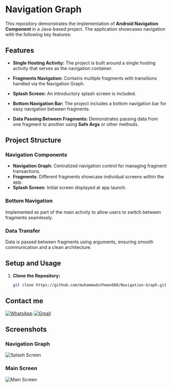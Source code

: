 
# Navigation Graph 

This repository demonstrates the implementation of **Android Navigation Component** in a Java-based project. The application showcases navigation with the following key features:

## **Features**

- **Single Hosting Activity:** 
  The project is built around a single hosting activity that serves as the navigation container.

- **Fragments Navigation:**
  Contains multiple fragments with transitions handled via the Navigation Graph.

- **Splash Screen:**
  An introductory splash screen is included.

- **Bottom Navigation Bar:**
  The project includes a bottom navigation bar for easy navigation between fragments.

- **Data Passing Between Fragments:**
  Demonstrates passing data from one fragment to another using **Safe Args** or other methods.

## **Project Structure**

### **Navigation Components**
- **Navigation Graph**: Centralized navigation control for managing fragment transactions.
- **Fragments**: Different fragments showcase individual screens within the app.
- **Splash Screen**: Initial screen displayed at app launch.

### **Bottom Navigation**
Implemented as part of the main activity to allow users to switch between fragments seamlessly.

### **Data Transfer**
Data is passed between fragments using arguments, ensuring smooth communication and a clean architecture.

## **Setup and Usage**

1. **Clone the Repository:**
   ```bash
   git clone https://github.com/muhammaduthman688/Navigation-Graph.git

## **Contact me**
[![WhatsApp](https://img.shields.io/badge/WhatsApp-%25D366.svg?logo=whatsapp&logoColor=white)](https://wa.me/923472554151) [![Gmail](https://img.shields.io/badge/Email-muhammadusman688%40gmail.com-D14836?logo=gmail&logoColor=white)](mailto:muhammadusman688@gmail.com)

## **Screenshots**

### **Navigation Graph**
![Splash Screen](screenshots/image_2025_01_01T06_56_07_843Z.png)

### **Main Screen**
![Main Screen](screenshots/image_2025_01_01T06_57_03_262Z.png)
